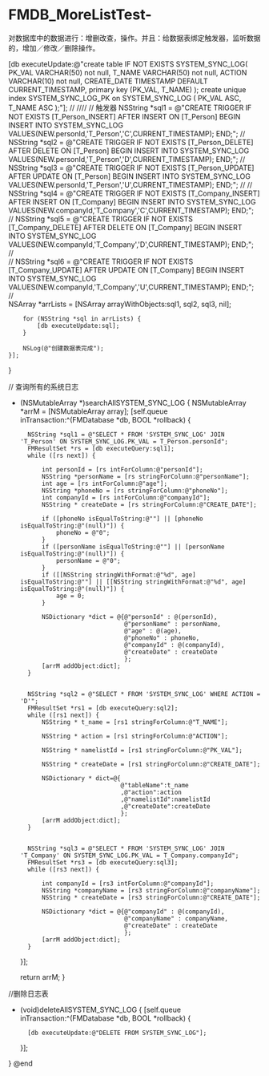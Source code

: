 # FMDB_MoreListTest-
对数据库中的数据进行：增删改查，操作。并且：给数据表绑定触发器，监听数据的，增加／修改／删除操作。

[db executeUpdate:@"create table IF NOT EXISTS SYSTEM_SYNC_LOG(                                                                           PK_VAL    VARCHAR(50)        not null,                                                      T_NAME    VARCHAR(50)    not null,                                                    ACTION    VARCHAR(10)    not null,                                                 CREATE_DATE    TIMESTAMP   DEFAULT CURRENT_TIMESTAMP,                                  primary key (PK_VAL, T_NAME)                                                                                    );                                                                                   create unique index SYSTEM_SYNC_LOG_PK on SYSTEM_SYNC_LOG (  PK_VAL ASC, T_NAME  ASC );"];
//
////        // 触发器
        NSString *sql1 = @"CREATE TRIGGER IF NOT EXISTS [T_Person_INSERT] AFTER INSERT ON [T_Person] BEGIN INSERT INTO SYSTEM_SYNC_LOG VALUES(NEW.personId,'T_Person','C',CURRENT_TIMESTAMP); END;";
//
        NSString *sql2 = @"CREATE TRIGGER IF NOT EXISTS [T_Person_DELETE] AFTER DELETE ON [T_Person] BEGIN INSERT INTO SYSTEM_SYNC_LOG VALUES(NEW.personId,'T_Person','D',CURRENT_TIMESTAMP); END;";
//
        NSString *sql3 = @"CREATE TRIGGER IF NOT EXISTS [T_Person_UPDATE] AFTER UPDATE ON [T_Person] BEGIN INSERT INTO SYSTEM_SYNC_LOG VALUES(NEW.personId,'T_Person','U',CURRENT_TIMESTAMP); END;";
//
//        NSString *sql4 = @"CREATE TRIGGER IF NOT EXISTS [T_Company_INSERT] AFTER INSERT ON [T_Company] BEGIN INSERT INTO SYSTEM_SYNC_LOG VALUES(NEW.companyId,'T_Company','C',CURRENT_TIMESTAMP); END;";
//        NSString *sql5 = @"CREATE TRIGGER IF NOT EXISTS [T_Company_DELETE] AFTER DELETE ON [T_Company] BEGIN INSERT INTO SYSTEM_SYNC_LOG VALUES(NEW.companyId,'T_Company','D',CURRENT_TIMESTAMP); END;";
//        
//        NSString *sql6 = @"CREATE TRIGGER IF NOT EXISTS [T_Company_UPDATE] AFTER UPDATE ON [T_Company] BEGIN INSERT INTO SYSTEM_SYNC_LOG VALUES(NEW.companyId,'T_Company','U',CURRENT_TIMESTAMP); END;";
//        
        NSArray *arrLists = [NSArray arrayWithObjects:sql1, sql2, sql3,  nil];
        
        for (NSString *sql in arrLists) {
            [db executeUpdate:sql];
        }
        
        NSLog(@"创建数据表完成");
    }];
}

// 查询所有的系统日志
- (NSMutableArray *)searchAllSYSTEM_SYNC_LOG
{
    NSMutableArray *arrM = [NSMutableArray array];
    [self.queue inTransaction:^(FMDatabase *db, BOOL *rollback) {
        
        NSString *sql1 = @"SELECT * FROM 'SYSTEM_SYNC_LOG' JOIN 'T_Person' ON SYSTEM_SYNC_LOG.PK_VAL = T_Person.personId";
        FMResultSet *rs = [db executeQuery:sql1];
        while ([rs next]) {
            
            int personId = [rs intForColumn:@"personId"];
            NSString *personName = [rs stringForColumn:@"personName"];
            int age = [rs intForColumn:@"age"];
            NSString *phoneNo = [rs stringForColumn:@"phoneNo"];
            int companyId = [rs intForColumn:@"companyId"];
            NSString * createDate = [rs stringForColumn:@"CREATE_DATE"];
            
            if ([phoneNo isEqualToString:@""] || [phoneNo isEqualToString:@"(null)"]) {
                phoneNo = @"0";
            }
            if ([personName isEqualToString:@""] || [personName isEqualToString:@"(null)"]) {
                personName = @"0";
            }
            if ([[NSString stringWithFormat:@"%d", age] isEqualToString:@""] || [[NSString stringWithFormat:@"%d", age] isEqualToString:@"(null)"]) {
                age = 0;
            }
            
            NSDictionary *dict = @{@"personId" : @(personId),
                                   @"personName" : personName,
                                   @"age" : @(age),
                                   @"phoneNo" : phoneNo,
                                   @"companyId" : @(companyId),
                                   @"createDate" : createDate
                                   };
            [arrM addObject:dict];
        }
        
        
        NSString *sql2 = @"SELECT * FROM 'SYSTEM_SYNC_LOG' WHERE ACTION = 'D'";
        FMResultSet *rs1 = [db executeQuery:sql2];
        while ([rs1 next]) {
            NSString * t_name = [rs1 stringForColumn:@"T_NAME"];
            
            NSString * action = [rs1 stringForColumn:@"ACTION"];
            
            NSString * namelistId = [rs1 stringForColumn:@"PK_VAL"];
            
            NSString * createDate = [rs1 stringForColumn:@"CREATE_DATE"];
            
            NSDictionary * dict=@{
                                  @"tableName":t_name
                                  ,@"action":action
                                  ,@"namelistId":namelistId
                                  ,@"createDate":createDate
                                  };
            [arrM addObject:dict];
        }
        
        
        NSString *sql3 = @"SELECT * FROM 'SYSTEM_SYNC_LOG' JOIN 'T_Company' ON SYSTEM_SYNC_LOG.PK_VAL = T_Company.companyId";
        FMResultSet *rs3 = [db executeQuery:sql3];
        while ([rs3 next]) {
            
            int companyId = [rs3 intForColumn:@"companyId"];
            NSString *companyName = [rs3 stringForColumn:@"companyName"];
            NSString * createDate = [rs3 stringForColumn:@"CREATE_DATE"];
            
            NSDictionary *dict = @{@"companyId" : @(companyId),
                                   @"companyName" : companyName,
                                   @"createDate" : createDate
                                   };
            [arrM addObject:dict];
        }
    }];
    
    return arrM;
}

//删除日志表
- (void)deleteAllSYSTEM_SYNC_LOG
{
    [self.queue inTransaction:^(FMDatabase *db, BOOL *rollback) {
        
        [db executeUpdate:@"DELETE FROM SYSTEM_SYNC_LOG"];
    }];
    
}
@end
